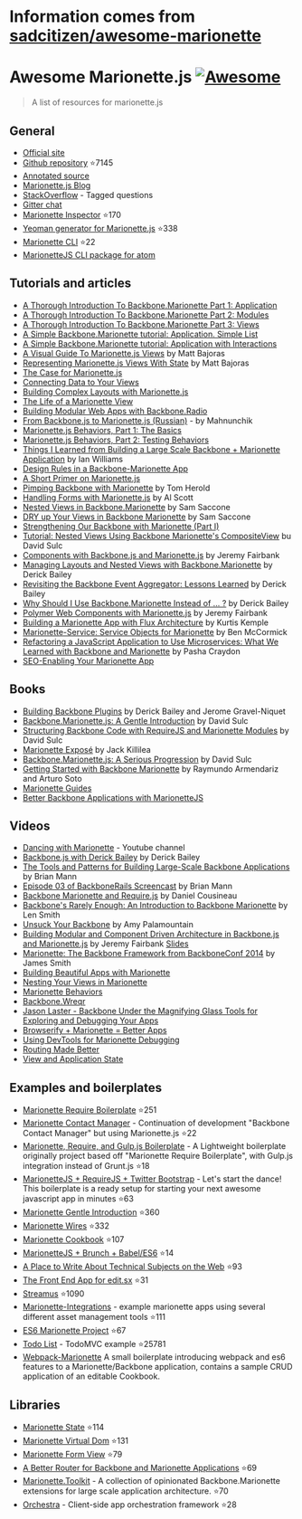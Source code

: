 # Information comes from [sadcitizen/awesome-marionette](https://github.com/sadcitizen/awesome-marionette)
# Awesome Marionette.js [![Awesome](https://cdn.rawgit.com/sindresorhus/awesome/d7305f38d29fed78fa85652e3a63e154dd8e8829/media/badge.svg)](https://github.com/sindresorhus/awesome)

> A list of resources for marionette.js

## General

- [Official site](http://marionettejs.com/)
- [Github repository](https://github.com/marionettejs/backbone.marionette) :star:7145
- [Annotated source](http://marionettejs.com/annotated-src/backbone.marionette)
- [Marionette.js Blog](http://blog.marionettejs.com/)
- [StackOverflow](http://stackoverflow.com/questions/tagged/marionette) - Tagged questions
- [Gitter chat](https://gitter.im/marionettejs/backbone.marionette)
- [Marionette Inspector](https://github.com/marionettejs/marionette.inspector) :star:170
- [Yeoman generator for Marionette.js](https://github.com/mrichard/generator-marionette) :star:338
- [Marionette CLI](https://github.com/denar90/marionette-cli) :star:22
- [MarionetteJS CLI package for atom](https://atom.io/packages/atom-marionettejs-cli)

## Tutorials and articles

- [A Thorough Introduction To Backbone.Marionette Part 1: Application](https://www.smashingmagazine.com/2013/02/introduction-backbone-marionette/)
- [A Thorough Introduction To Backbone.Marionette Part 2: Modules](https://www.smashingmagazine.com/2013/04/thorough-introduction-backbone-marionette-part-2-modules/)
- [A Thorough Introduction To Backbone.Marionette Part 3: Views](https://www.smashingmagazine.com/2014/06/thorough-introduction-backbone-marionette-part-3/)
- [A Simple Backbone.Marionette tutorial: Application. Simple List](http://davidsulc.com/blog/2012/05/06/tutorial-a-full-backbone-marionette-application-part-1/)
- [A Simple Backbone.Marionette tutorial: Application with Interactions](http://davidsulc.com/blog/2012/04/22/a-simple-backbone-marionette-tutorial-part-2/)
- [A Visual Guide To Marionette.js Views](http://www.artandlogic.com/blog/2013/03/a-visual-guide-to-marionette-js-views/) by Matt Bajoras
- [Representing Marionette.js Views With State](http://www.artandlogic.com/blog/2013/06/representing-marionette-js-views-with-state/) by Matt Bajoras
- [The Case for Marionette.js](http://benmccormick.org/2014/12/02/the-case-for-marionette-js/)
- [Connecting Data to Your Views](http://benmccormick.org/2014/12/10/marionette-explained-connecting-your-data-to-your-views/)
- [Building Complex Layouts with Marionette.js](http://benmccormick.org/2014/12/22/building-complex-layouts-with-marionette-js/)
- [The Life of a Marionette View](http://benmccormick.org/2015/01/05/marionette-view-life-cycles/)
- [Building Modular Web Apps with Backbone.Radio](http://benmccormick.org/2015/01/26/backbone-radio/)
- [From Backbone.js to Marionette.js (Russian)](http://habrahabr.ru/post/207730/) - by Mahnunchik
- [Marionette.js Behaviors, Part 1: The Basics](https://spin.atomicobject.com/2014/09/11/marionette-behaviors-overview/)
- [Marionette.js Behaviors, Part 2: Testing Behaviors](https://spin.atomicobject.com/2014/09/12/testing-marionette-js-behaviors/)
- [Things I Learned from Building a Large Scale Backbone + Marionette Application](http://authenticff.com/journal/building-large-scale-backbone-marionette-applications) by Ian Williams
- [Design Rules in a Backbone-Marionette App](http://cloudandcode.tumblr.com/post/98671637921/design-rules-in-a-backbone-marionette-app)
- [A Short Primer on Marionette.js](http://cloudandcode.tumblr.com/post/98265035816/a-short-primer-on-marionette-js)
- [Pimping Backbone with Marionette](http://scm.io/blog/hack/2014/09/backbone-marionette/) by Tom Herold
- [Handling Forms with Marionette.js](http://spin.atomicobject.com/2013/11/25/forms-marionette-js-backbone/) by Al Scott
- [Nested Views in Backbone.Marionette](http://blog.mojotech.com/nested-views-in-backbone-marionette/) by Sam Saccone
- [DRY up Your Views in Backbone Marionette](http://blog.mojotech.com/dry-up-your-views-in-backbone-marionette/) by Sam Saccone
- [Strengthening Our Backbone with Marionette (Part I)](http://tech.kinja.com/strengthening-our-backbone-with-marionette-part-i-1583630931)
- [Tutorial: Nested Views Using Backbone Marionette's CompositeView](http://davidsulc.com/blog/2013/02/03/tutorial-nested-views-using-backbone-marionettes-compositeview/) bu David Sulc
- [Components with Backbone.js and Marionette.js](http://blog.jeremyfairbank.com/javascript/components-with-backbone-js-and-marionette-js/) by Jeremy Fairbank
- [Managing Layouts and Nested Views with Backbone.Marionette](http://lostechies.com/derickbailey/2012/03/22/managing-layouts-and-nested-views-with-backbone-marionette/) by Derick Bailey
- [Revisiting the Backbone Event Aggregator: Lessons Learned](http://lostechies.com/derickbailey/2012/04/03/revisiting-the-backbone-event-aggregator-lessons-learned/) by Derick Bailey
- [Why Should I Use Backbone.Marionette Instead of … ?](http://lostechies.com/derickbailey/2012/06/13/why-should-i-use-backbone-marionette-instead-of-%E2%80%A6/) by Derick Bailey
- [Polymer Web Components with Marionette.js](http://blog.jeremyfairbank.com/javascript/polymer-web-components-with-marionette-js/) by Jeremy Fairbank
- [Building a Marionette App with Flux Architecture](http://iamnotarealprogrammer.com/flux-architecture-in-a-backbone-and-marionette-app/) by Kurtis Kemple
- [Marionette-Service: Service Objects for Marionette](http://benmccormick.org/2015/05/25/marionette-service-service-objects-for-marionette/) by Ben McCormick
- [Refactoring a JavaScript Application to Use Microservices: What We Learned with Backbone and Marionette](https://www.safaribooksonline.com/blog/2015/11/24/refactoring-javascript-microservice-backbone-marionette/) by Pasha Craydon 
- [SEO-Enabling Your Marionette App](https://docs.google.com/presentation/d/1jy9SXyr6ZjbY7lOSKN8QraH96-vR7mnAo0ePvzDb8uc/pub?start=false&loop=false&delayms=3000&slide=id.p)

## Books

- [Building Backbone Plugins](https://leanpub.com/building-backbone-plugins) by Derick Bailey and Jerome Gravel-Niquet
- [Backbone.Marionette.js: A Gentle Introduction](https://leanpub.com/marionette-gentle-introduction) by David Sulc
- [Structuring Backbone Code with RequireJS and Marionette Modules](https://leanpub.com/structuring-backbone-with-requirejs-and-marionette) by David Sulc
- [Marionette Exposé](https://leanpub.com/marionetteexpose) by Jack Killilea
- [Backbone.Marionette.js: A Serious Progression](https://leanpub.com/marionette-serious-progression) by David Sulc
- [Getting Started with Backbone Marionette](http://www.amazon.com/dp/1783284250/) by Raymundo Armendariz and Arturo Soto
- [Marionette Guides](https://www.gitbook.com/book/marionette/marionette-guides/details)
- [Better Backbone Applications with MarionetteJS](https://shop.smashingmagazine.com/products/better-backbone-applications-with-marionettejs)

## Videos

- [Dancing with Marionette](https://www.youtube.com/channel/UC6dVRPnSACav2AYB5XG7BZw) - Youtube channel
- [Backbone.js with Derick Bailey](https://www.youtube.com/watch?v=VERQEr-bVTs) by Derick Bailey
- [The Tools and Patterns for Building Large-Scale Backbone Applications](https://www.youtube.com/watch?v=qWr7x9wk6_c) by Brian Mann
- [Episode 03 of BackboneRails Screencast](https://www.youtube.com/watch?v=KT31H3Ayliw) by Brian Mann
- [Backbone Marionette and Require.js](https://www.youtube.com/watch?v=4K4JKtAGPu4) by Daniel Cousineau
- [Backbone's Rarely Enough: An Introduction to Backbone Marionette](https://www.youtube.com/watch?v=fZJMF4SOKm4) by Len Smith
- [Unsuck Your Backbone](http://www.youtube.com/watch?v=0o2whtCJw8I) by Amy Palamountain
- [Building Modular and Component Driven Architecture in Backbone.js and Marionette.js](https://www.youtube.com/watch?v=PrQSpdWkN6Q) by Jeremy Fairbank [Slides](http://presentboldly.com/jfairbank/modular-and-component-driven-architecture-in-marionettejs/)
- [Marionette: The Backbone Framework from BackboneConf 2014](https://www.youtube.com/watch?v=EvQnntaqVdE&index=13&list=PLlgxAbM67lYIGw8DnANC7VgREbzJRQged) by James Smith
- [Building Beautiful Apps with Marionette](https://www.youtube.com/watch?v=7yZKsgKxziw)
- [Nesting Your Views in Marionette](https://www.youtube.com/watch?v=CTr-tTwRH3o)
- [Marionette Behaviors](https://www.youtube.com/watch?v=6wvAswHkarE)
- [Backbone.Wreqr](https://www.youtube.com/watch?v=2b1G3TdlQEU)
- [Jason Laster - Backbone Under the Magnifying Glass Tools for Exploring and Debugging Your Apps](https://www.youtube.com/watch?v=jbGm3mJXh_s)
- [Browserify + Marionette = Better Apps](https://www.youtube.com/watch?v=7bGWuyuLK_4)
- [Using DevTools for Marionette Debugging](https://www.youtube.com/watch?v=75d0odmbu38)
- [Routing Made Better](https://www.youtube.com/watch?v=F32QhaHFn1k)
- [View and Application State](https://www.youtube.com/watch?v=FCUS6RrhRtI)

## Examples and boilerplates

- [Marionette Require Boilerplate](https://github.com/BoilerplateMVC/Marionette-Require-Boilerplate) :star:251
- [Marionette Contact Manager](https://github.com/dmytroyarmak/marionette-contact-manager) - Continuation of development "Backbone Contact Manager" but using Marionette.js :star:22
- [Marionette, Require, and Gulp.js Boilerplate](https://github.com/jroeckle/Marionette-Require-Gulpjs-Boilerplate) - A Lightweight boilerplate originally project based off "Marionette Require Boilerplate", with Gulp.js integration instead of Grunt.js :star:18
- [MarionetteJS + RequireJS + Twitter Bootstrap](https://github.com/ajaxray/marionette-boilerplate) - Let's start the dance! This boilerplate is a ready setup for starting your next awesome javascript app in minutes :star:63
- [Marionette Gentle Introduction](https://github.com/davidsulc/marionette-gentle-introduction) :star:360
- [Marionette Wires](https://github.com/thejameskyle/marionette-wires) :star:332
- [Marionette Cookbook](https://github.com/MarionetteLabs/marionette-cookbook) :star:107
- [MarionetteJS + Brunch + Babel/ES6](https://github.com/denar90/brunch-with-marionettejs) :star:14
- [A Place to Write About Technical Subjects on the Web](https://github.com/jmeas/gistbook) :star:93
- [The Front End App for edit.sx](https://github.com/samccone/edit.sx-frontend) :star:31
- [Streamus](https://github.com/MeoMix/StreamusChromeExtension) :star:1090
- [Marionette-Integrations](https://github.com/marionettejs/marionette-integrations) - example marionette apps using several different asset management tools :star:111
- [ES6 Marionette Project](https://github.com/abiee/es6-marionette) :star:67
- [Todo List](https://github.com/tastejs/todomvc/tree/master/examples/backbone_marionette) - TodoMVC example :star:25781
- [Webpack-Marionette](https://github.com/alexpsi/webpack-marionette) A small boilerplate introducing webpack and es6 features to a Marionette/Backbone application, contains a sample CRUD application of an editable Cookbook.


## Libraries

- [Marionette State](https://github.com/Squareknot/marionette.state) :star:114
- [Marionette Virtual Dom](https://github.com/tiagorg/marionette-vdom) :star:131
- [Marionette Form View](https://github.com/viverae/marionette.formview) :star:79
- [A Better Router for Backbone and Marionette Applications](https://github.com/Betterment/backbone.blazer) :star:69
- [Marionette.Toolkit](https://github.com/RoundingWellOS/marionette.toolkit) - A collection of opinionated Backbone.Marionette extensions for large scale application architecture. :star:70
- [Orchestra](https://github.com/BedeGaming/orchestra) - Client-side app orchestration framework :star:28

